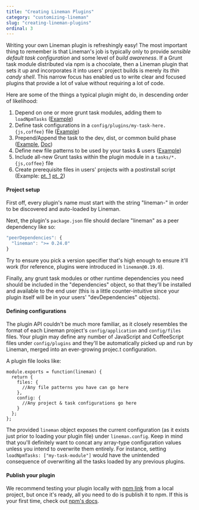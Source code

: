 ```yaml
---
title: "Creating Lineman Plugins"
category: "customizing-lineman"
slug: "creating-lineman-plugins"
ordinal: 3
---
```


Writing your own Lineman plugin is refreshingly easy! The most important thing to remember is that Lineman's job is typically only to provide *sensible default task configuration* and some level of *build awareness*. If a Grunt task module distributed via npm is a chocolate, then a Lineman plugin that sets it up and incorporates it into users' project builds is merely its *thin candy shell*. This narrow focus has enabled us to write clear and focused plugins that provide a lot of value without requiring a lot of code.

Here are some of the things a typical plugin might do, in descending order of likelihood:

1. Depend on one or more grunt task modules, adding them to `loadNpmTasks` ([Example](https://github.com/linemanjs/lineman-dogescript/blob/master/package.json#L16))
2. Define task configurations in a `config/plugins/my-task-here.{js,coffee}` file ([Example](https://github.com/linemanjs/lineman-dogescript/blob/master/config/plugins/dogescript.coffee#L16-L28))
3. Prepend/Append the task to the dev, dist, or common build phase ([Example](https://github.com/linemanjs/lineman-dogescript/blob/master/config/plugins/dogescript.coffee#L13-L14), [Doc](http://localhost:8000/#adding-tasks))
4. Define new file patterns to be used by your tasks & users ([Example](https://github.com/linemanjs/lineman-dogescript/blob/master/config/plugins/dogescript.coffee#L5-L8))
5. Include all-new Grunt tasks within the plugin module in a `tasks/*.{js,coffee}` file
6. Create prerequisite files in users' projects with a postinstall script (Example: [pt. 1](https://github.com/linemanjs/lineman-bower/blob/master/package.json#L10-L12) [pt. 2](https://github.com/linemanjs/lineman-bower/blob/master/script/postinstall.js))


#### Project setup

First off, every plugin's name must start with the string "lineman-" in order to be discovered and auto-loaded by Lineman.

Next, the plugin's `package.json` file should declare "lineman" as a peer dependency like so:

``` javascript
"peerDependencies": {
  "lineman": ">= 0.24.0"
}
```

Try to ensure you pick a version specifier that's high enough to ensure it'll work (for reference, plugins were introduced in `lineman@0.19.0`).

Finally, any grunt task modules or other runtime dependencies you need should be included in the "dependencies" object, so that they'll be installed and available to the end user (this is a little counter-intuitive since your plugin itself will be in your users' "devDependencies" objects).

#### Defining configurations

The plugin API couldn't be much more familiar, as it closely resembles the format of each Lineman project's `config/application` and `config/files` files. Your plugin may define any number of JavaScript and CoffeeScript files under `config/plugins` and they'll be automatically picked up and run by Lineman, merged into an ever-growing projec.t configuration.

A plugin file looks like:

```
module.exports = function(lineman) {
  return {
    files: {
      //Any file patterns you have can go here
    },
    config: {
      //Any project & task configurations go here
    }
  };
};
```

The provided `lineman` object exposes the current configuration (as it exists just prior to loading your plugin file) under `lineman.config`. Keep in mind that you'll definitely want to concat any array-type configuration values unless you intend to overwrite them entirely. For instance, setting `loadNpmTasks: ["my-task-module"]` would have the unintended consequence of overwriting all the tasks loaded by any previous plugins.

#### Publish your plugin

We recommend testing your plugin locally with [npm link](https://www.npmjs.org/doc/cli/npm-link.html) from a local project, but once it's ready, all you need to do is publish it to npm. If this is your first time, check out [npm's docs](https://www.npmjs.org/doc/publish.html).


